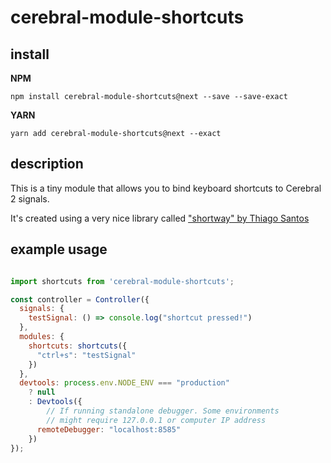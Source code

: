 # cerebral-module-shortcuts

## install

**NPM**

`npm install cerebral-module-shortcuts@next --save --save-exact`

**YARN**

`yarn add cerebral-module-shortcuts@next --exact`

## description
This is a tiny module that allows you to bind keyboard shortcuts to Cerebral 2 signals.

It's created using a very nice library called ["shortway" by Thiago Santos](https://github.com/thiamsantos/shortway) 

## example usage

```javascript

import shortcuts from 'cerebral-module-shortcuts';

const controller = Controller({
  signals: {
    testSignal: () => console.log("shortcut pressed!")
  },
  modules: {
    shortcuts: shortcuts({
      "ctrl+s": "testSignal"
    })
  },
  devtools: process.env.NODE_ENV === "production"
    ? null
    : Devtools({
        // If running standalone debugger. Some environments
        // might require 127.0.0.1 or computer IP address
      remoteDebugger: "localhost:8585"
    })
});

``` 